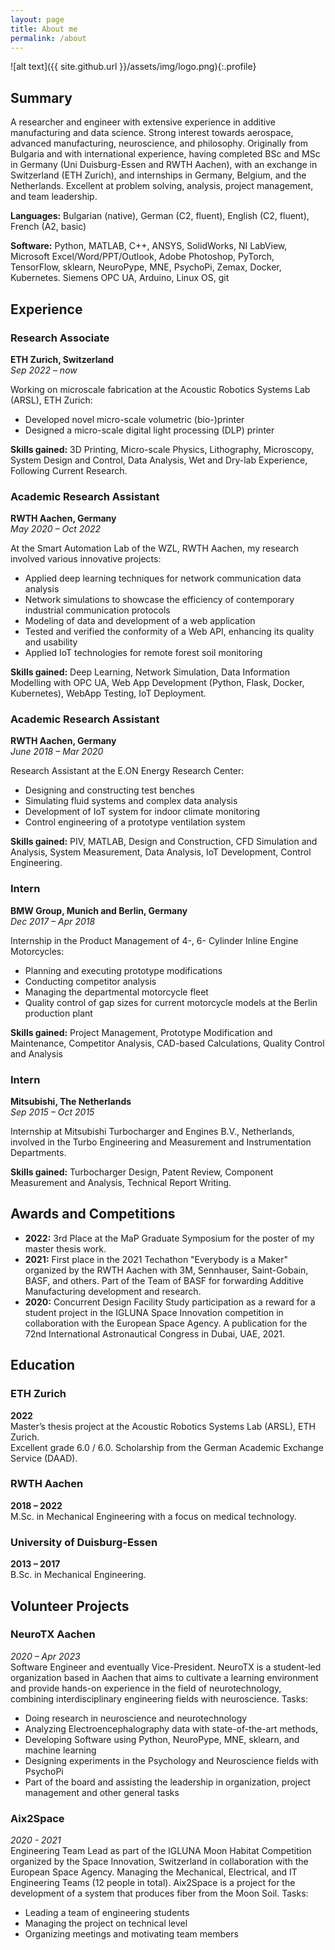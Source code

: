 ```yaml
---
layout: page
title: About me
permalink: /about
---
```


![alt text]({{ site.github.url }}/assets/img/logo.png){:.profile}

## Summary

A researcher and engineer with extensive experience in additive manufacturing and data science. 
Strong interest towards aerospace, advanced manufacturing, neuroscience, and philosophy.
Originally from Bulgaria and with international experience, having completed BSc and MSc in Germany (Uni Duisburg-Essen and RWTH Aachen), with an exchange in Switzerland (ETH Zurich), and internships in Germany, Belgium, and the Netherlands. 
Excellent at problem solving, analysis, project management, and team leadership.

**Languages:** Bulgarian (native), German (C2, fluent), English (C2, fluent), French (A2, basic)

**Software:** Python, MATLAB, C++, ANSYS, SolidWorks, NI LabView, Microsoft Excel/Word/PPT/Outlook, Adobe Photoshop, PyTorch, TensorFlow, sklearn, NeuroPype, MNE, PsychoPi, Zemax, Docker, Kubernetes. Siemens OPC UA, Arduino, Linux OS, git

## Experience

### Research Associate
**ETH Zurich, Switzerland**  
_Sep 2022 – now_

Working on microscale fabrication at the Acoustic Robotics Systems Lab (ARSL), ETH Zurich:

- Developed novel micro-scale volumetric (bio-)printer
- Designed a micro-scale digital light processing (DLP) printer

**Skills gained:** 3D Printing, Micro-scale Physics, Lithography, Microscopy, System Design and Control, Data Analysis, Wet and Dry-lab Experience, Following Current Research.

### Academic Research Assistant
**RWTH Aachen, Germany**  
_May 2020 – Oct 2022_

At the Smart Automation Lab of the WZL, RWTH Aachen, my research involved various innovative projects:

- Applied deep learning techniques for network communication data analysis
- Network simulations to showcase the efficiency of contemporary industrial communication protocols
- Modeling of data and development of a web application
- Tested and verified the conformity of a Web API, enhancing its quality and usability
- Applied IoT technologies for remote forest soil monitoring

**Skills gained:** Deep Learning, Network Simulation, Data Information Modelling with OPC UA, Web App Development (Python, Flask, Docker, Kubernetes), WebApp Testing, IoT Deployment.

### Academic Research Assistant
**RWTH Aachen, Germany**  
_June 2018 – Mar 2020_

Research Assistant at the E.ON Energy Research Center:

- Designing and constructing test benches
- Simulating fluid systems and complex data analysis
- Development of IoT system for indoor climate monitoring
- Control engineering of a prototype ventilation system

**Skills gained:** PIV, MATLAB, Design and Construction, CFD Simulation and Analysis, System Measurement, Data Analysis, IoT Development, Control Engineering.

### Intern
**BMW Group, Munich and Berlin, Germany**  
_Dec 2017 – Apr 2018_

Internship in the Product Management of 4-, 6- Cylinder Inline Engine Motorcycles:

- Planning and executing prototype modifications
- Conducting competitor analysis
- Managing the departmental motorcycle fleet
- Quality control of gap sizes for current motorcycle models at the Berlin production plant

**Skills gained:** Project Management, Prototype Modification and Maintenance, Competitor Analysis, CAD-based Calculations, Quality Control and Analysis

### Intern
**Mitsubishi, The Netherlands**  
_Sep 2015 – Oct 2015_

Internship at Mitsubishi Turbocharger and Engines B.V., Netherlands, involved in the Turbo Engineering and Measurement and Instrumentation Departments.

**Skills gained:** Turbocharger Design, Patent Review, Component Measurement and Analysis, Technical Report Writing.

## Awards and Competitions

- **2022:** 3rd Place at the MaP Graduate Symposium for the poster of my master thesis work.
- **2021:** First place in the 2021 Techathon "Everybody is a Maker" organized by the RWTH Aachen with 3M, Sennhauser, Saint-Gobain, BASF, and others. Part of the Team of BASF for forwarding Additive Manufacturing development and research.
- **2020:** Concurrent Design Facility Study participation as a reward for a student project in the IGLUNA Space Innovation competition in collaboration with the European Space Agency. A publication for the 72nd International Astronautical Congress in Dubai, UAE, 2021.

## Education

### ETH Zurich
**2022**  
Master’s thesis project at the Acoustic Robotics Systems Lab (ARSL), ETH Zurich. <br>
Excellent grade 6.0 / 6.0. Scholarship from the German Academic Exchange Service (DAAD).

### RWTH Aachen
**2018 – 2022**  
M.Sc. in Mechanical Engineering with a focus on medical technology.

### University of Duisburg-Essen
**2013 – 2017**  
B.Sc. in Mechanical Engineering.

## Volunteer Projects

### NeuroTX Aachen
_2020 – Apr 2023_  
Software Engineer and eventually Vice-President. NeuroTX is a student-led organization based in Aachen that aims to cultivate a learning environment and provide hands-on experience in the field of neurotechnology, combining interdisciplinary engineering fields with neuroscience.
Tasks:
- Doing research in neuroscience and neurotechnology
- Analyzing Electroencephalography data with state-of-the-art methods,
- Developing Software using Python, NeuroPype, MNE, sklearn, and machine learning
- Designing experiments in the Psychology and Neuroscience fields with PsychoPi
- Part of the board and assisting the leadership in organization, project management and other general tasks

### Aix2Space
_2020 - 2021_  
Engineering Team Lead as part of the IGLUNA Moon Habitat Competition organized by the Space Innovation, Switzerland in collaboration with the European Space Agency. Managing the Mechanical, Electrical, and IT Engineering Teams (12 people in total).
Aix2Space is a project for the development of a system that produces fiber from the Moon Soil. Tasks:
- Leading a team of engineering students
- Managing the project on technical level
- Organizing meetings and motivating team members


[jekyll]: https://github.com/jekyll/jekyll
